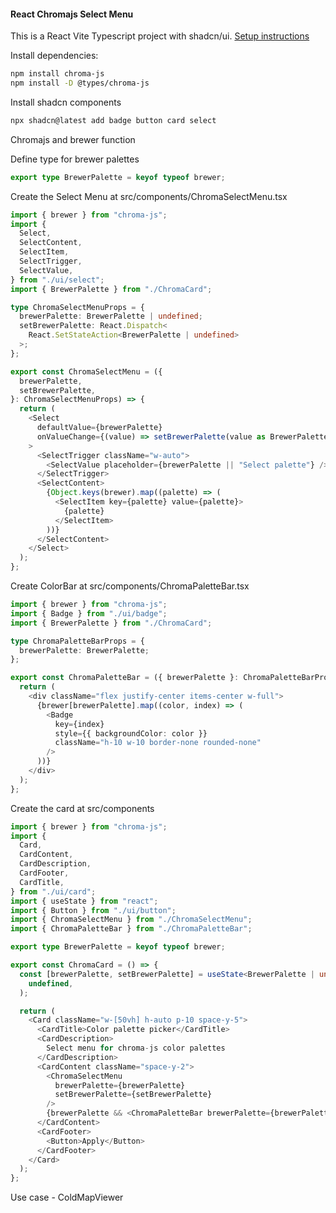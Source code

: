 #### React Chromajs Select Menu

This is a React Vite Typescript project with shadcn/ui. [Setup instructions](https://ui.shadcn.com/docs/installation/vite)

Install dependencies:

```bash
npm install chroma-js
npm install -D @types/chroma-js
```

Install shadcn components

```bash
npx shadcn@latest add badge button card select
```

Chromajs and brewer function

Define type for brewer palettes

```typescript
export type BrewerPalette = keyof typeof brewer;
```

Create the Select Menu at src/components/ChromaSelectMenu.tsx

```typescript
import { brewer } from "chroma-js";
import {
  Select,
  SelectContent,
  SelectItem,
  SelectTrigger,
  SelectValue,
} from "./ui/select";
import { BrewerPalette } from "./ChromaCard";

type ChromaSelectMenuProps = {
  brewerPalette: BrewerPalette | undefined;
  setBrewerPalette: React.Dispatch<
    React.SetStateAction<BrewerPalette | undefined>
  >;
};

export const ChromaSelectMenu = ({
  brewerPalette,
  setBrewerPalette,
}: ChromaSelectMenuProps) => {
  return (
    <Select
      defaultValue={brewerPalette}
      onValueChange={(value) => setBrewerPalette(value as BrewerPalette)}
    >
      <SelectTrigger className="w-auto">
        <SelectValue placeholder={brewerPalette || "Select palette"} />
      </SelectTrigger>
      <SelectContent>
        {Object.keys(brewer).map((palette) => (
          <SelectItem key={palette} value={palette}>
            {palette}
          </SelectItem>
        ))}
      </SelectContent>
    </Select>
  );
};

```

Create ColorBar at src/components/ChromaPaletteBar.tsx

```typescript
import { brewer } from "chroma-js";
import { Badge } from "./ui/badge";
import { BrewerPalette } from "./ChromaCard";

type ChromaPaletteBarProps = {
  brewerPalette: BrewerPalette;
};

export const ChromaPaletteBar = ({ brewerPalette }: ChromaPaletteBarProps) => {
  return (
    <div className="flex justify-center items-center w-full">
      {brewer[brewerPalette].map((color, index) => (
        <Badge
          key={index}
          style={{ backgroundColor: color }}
          className="h-10 w-10 border-none rounded-none"
        />
      ))}
    </div>
  );
};
```

Create the card at src/components

```typescript
import { brewer } from "chroma-js";
import {
  Card,
  CardContent,
  CardDescription,
  CardFooter,
  CardTitle,
} from "./ui/card";
import { useState } from "react";
import { Button } from "./ui/button";
import { ChromaSelectMenu } from "./ChromaSelectMenu";
import { ChromaPaletteBar } from "./ChromaPaletteBar";

export type BrewerPalette = keyof typeof brewer;

export const ChromaCard = () => {
  const [brewerPalette, setBrewerPalette] = useState<BrewerPalette | undefined>(
    undefined,
  );

  return (
    <Card className="w-[50vh] h-auto p-10 space-y-5">
      <CardTitle>Color palette picker</CardTitle>
      <CardDescription>
        Select menu for chroma-js color palettes
      </CardDescription>
      <CardContent className="space-y-2">
        <ChromaSelectMenu
          brewerPalette={brewerPalette}
          setBrewerPalette={setBrewerPalette}
        />
        {brewerPalette && <ChromaPaletteBar brewerPalette={brewerPalette} />}
      </CardContent>
      <CardFooter>
        <Button>Apply</Button>
      </CardFooter>
    </Card>
  );
};

```

Use case - ColdMapViewer
